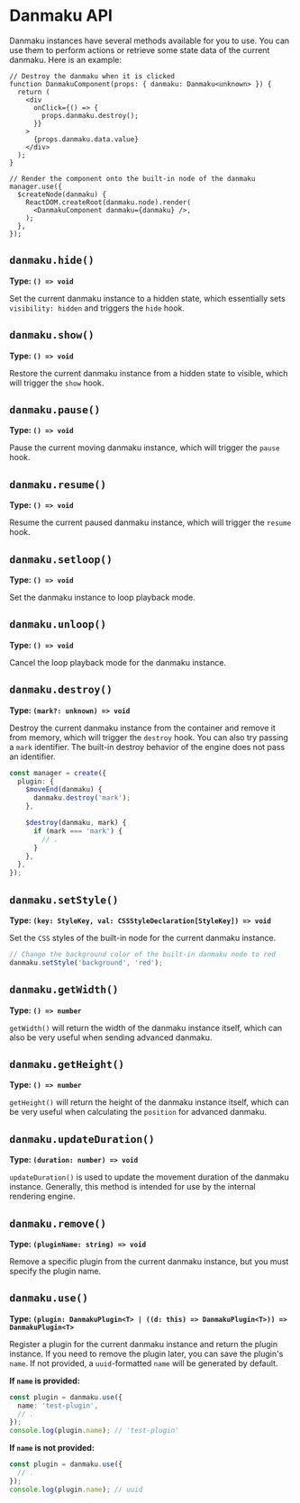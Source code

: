 # Danmaku API

Danmaku instances have several methods available for you to use. You can use them to perform actions or retrieve some state data of the current danmaku. Here is an example:

```tsx {6,9,17-19}
// Destroy the danmaku when it is clicked
function DanmakuComponent(props: { danmaku: Danmaku<unknown> }) {
  return (
    <div
      onClick={() => {
        props.danmaku.destroy();
      }}
    >
      {props.danmaku.data.value}
    </div>
  );
}

// Render the component onto the built-in node of the danmaku
manager.use({
  $createNode(danmaku) {
    ReactDOM.createRoot(danmaku.node).render(
      <DanmakuComponent danmaku={danmaku} />,
    );
  },
});
```

## `danmaku.hide()`

**Type: `() => void`**

Set the current danmaku instance to a hidden state, which essentially sets `visibility: hidden` and triggers the `hide` hook.

## `danmaku.show()`

**Type: `() => void`**

Restore the current danmaku instance from a hidden state to visible, which will trigger the `show` hook.

## `danmaku.pause()`

**Type: `() => void`**

Pause the current moving danmaku instance, which will trigger the `pause` hook.

## `danmaku.resume()`

**Type: `() => void`**

Resume the current paused danmaku instance, which will trigger the `resume` hook.

## `danmaku.setloop()`

**Type: `() => void`**

Set the danmaku instance to loop playback mode.

## `danmaku.unloop()`

**Type: `() => void`**

Cancel the loop playback mode for the danmaku instance.

## `danmaku.destroy()`

**Type: `(mark?: unknown) => void`**

Destroy the current danmaku instance from the container and remove it from memory, which will trigger the `destroy` hook. You can also try passing a `mark` identifier. The built-in destroy behavior of the engine does not pass an identifier.

```ts {4,8}
const manager = create({
  plugin: {
    $moveEnd(danmaku) {
      danmaku.destroy('mark');
    },

    $destroy(danmaku, mark) {
      if (mark === 'mark') {
        // .
      }
    },
  },
});
```

## `danmaku.setStyle()`

**Type: `(key: StyleKey, val: CSSStyleDeclaration[StyleKey]) => void`**

Set the `CSS` styles of the built-in node for the current danmaku instance.

```ts
// Change the background color of the built-in danmaku node to red
danmaku.setStyle('background', 'red');
```

## `danmaku.getWidth()`

**Type: `() => number`**

`getWidth()` will return the width of the danmaku instance itself, which can also be very useful when sending advanced danmaku.

## `danmaku.getHeight()`

**Type: `() => number`**

`getHeight()` will return the height of the danmaku instance itself, which can be very useful when calculating the `position` for advanced danmaku.

## `danmaku.updateDuration()`

**Type: `(duration: number) => void`**

`updateDuration()` is used to update the movement duration of the danmaku instance. Generally, this method is intended for use by the internal rendering engine.

## `danmaku.remove()`

**Type: `(pluginName: string) => void`**

Remove a specific plugin from the current danmaku instance, but you must specify the plugin name.

## `danmaku.use()`

**Type: `(plugin: DanmakuPlugin<T> | ((d: this) => DanmakuPlugin<T>)) => DanmakuPlugin<T>`**

Register a plugin for the current danmaku instance and return the plugin instance. If you need to remove the plugin later, you can save the plugin's `name`. If not provided, a `uuid`-formatted `name` will be generated by default.

**If `name` is provided:**

```ts
const plugin = danmaku.use({
  name: 'test-plugin',
  // .
});
console.log(plugin.name); // 'test-plugin'
```

**If `name` is not provided:**

```ts
const plugin = danmaku.use({
  // .
});
console.log(plugin.name); // uuid
```
